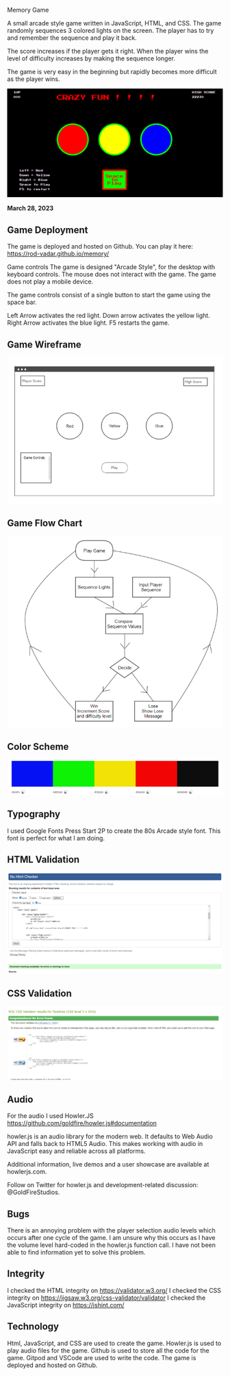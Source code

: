 Memory Game

A small arcade style game written in JavaScript, HTML, and CSS. The game randomly sequences 3 colored lights on the screen.  The player has to try and remember the sequence and play it back.

The score increases if the player gets it right.
When the player wins the level of difficulty increases by making the sequence longer.

The game is very easy in the beginning but rapidly becomes more difficult as the player wins.

![Getting Started](./assets/images/memorygui.PNG)

 **March 28, 2023**

 ## Game Deployment
 The game is deployed and hosted on Github. You can play it here:
 https://rod-vadar.github.io/memory/

 Game controls
 The game is designed "Arcade Style", for the desktop with keyboard controls.  The mouse does not interact with the game.
 The game does not play a mobile device.

 The game controls consist of a single button to start the game using the space bar.

 Left Arrow activates the red light.
 Down arrow activates the yellow light.
 Right Arrow activates the blue light.
 F5 restarts the game.

 ## Game Wireframe
 ![Game Wireframe](./assets/images/memorywireframe.PNG)

 ## Game Flow Chart
 ![Game Flow Chart](./assets/images/memoryflowchart.PNG)

## Color Scheme

![Color Scheme](./assets/images/memorycolor.PNG)

## Typography

I used Google Fonts Press Start 2P to create the 80s Arcade style font. This font is perfect for what I am doing.

## HTML Validation
![HTML Validation](./assets/images/memoryhtmlcheck.PNG)

## CSS Validation
![CSS Validation](./assets/images/memorycssvalid.PNG)

## Audio
For the audio I used Howler.JS
https://github.com/goldfire/howler.js#documentation

howler.js is an audio library for the modern web. It defaults to Web Audio API and falls back to HTML5 Audio. This makes working with audio in JavaScript easy and reliable across all platforms.

Additional information, live demos and a user showcase are available at howlerjs.com.

Follow on Twitter for howler.js and development-related discussion: @GoldFireStudios.

## Bugs
There is an annoying problem with the player selection audio levels which occurs after one cycle of the game.
I am unsure why this occurs as I have the volume level hard-coded in the howler.js function call.
I have not been able to find information yet to solve this problem.

## Integrity
I checked the HTML integrity on https://validator.w3.org/
I checked the CSS integrity on https://jigsaw.w3.org/css-validator/validator
I checked the JavaScript integrity on https://jshint.com/


## Technology
Html, JavaScript, and CSS are used to create the game.
Howler.js is used to play audio files for the game.
Github is used to store all the code for the game.
Gitpod and VSCode are used to write the code.
The game is deployed and hosted on Github.
